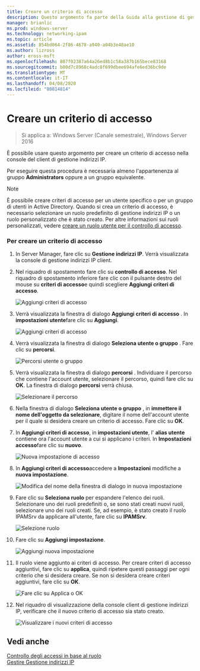 ```yaml
---
title: Creare un criterio di accesso
description: Questo argomento fa parte della Guida alla gestione di gestione indirizzi IP in Windows Server 2016.
manager: brianlic
ms.prod: windows-server
ms.technology: networking-ipam
ms.topic: article
ms.assetid: 854bd064-2f86-4678-a940-a04b3e48ae10
ms.author: lizross
author: eross-msft
ms.openlocfilehash: 807f02387a64a26ed8b1c58a387b165bece83168
ms.sourcegitcommit: b00d7c8968c4adc8f699dbee694afe6ed36bc9de
ms.translationtype: MT
ms.contentlocale: it-IT
ms.lasthandoff: 04/08/2020
ms.locfileid: "80814814"
---
```

# <a name="create-an-access-policy"></a>Creare un criterio di accesso

>Si applica a: Windows Server (Canale semestrale), Windows Server 2016

È possibile usare questo argomento per creare un criterio di accesso nella console del client di gestione indirizzi IP.  
  
Per eseguire questa procedura è necessaria almeno l'appartenenza al gruppo **Administrators** oppure a un gruppo equivalente.  
  
> [!NOTE]  
> È possibile creare criteri di accesso per un utente specifico o per un gruppo di utenti in Active Directory. Quando si crea un criterio di accesso, è necessario selezionare un ruolo predefinito di gestione indirizzi IP o un ruolo personalizzato che è stato creato. Per altre informazioni sui ruoli personalizzati, vedere [creare un ruolo utente per il controllo di accesso](../../technologies/ipam/Create-a-User-Role-for-Access-Control.md).  
  
### <a name="to-create-an-access-policy"></a>Per creare un criterio di accesso  
  
1.  In Server Manager, fare clic su  **Gestione indirizzi IP**. Verrà visualizzata la console di gestione indirizzi IP client.  
  
2.  Nel riquadro di spostamento fare clic su **controllo di accesso**. Nel riquadro di spostamento inferiore fare clic con il pulsante destro del mouse su **criteri di accesso**e quindi scegliere **Aggiungi criteri di accesso**.  
  
    ![Aggiungi criteri di accesso](../../media/Create-an-Access-Policy/ipam_CreateAP_01.jpg)  
  
3.  Verrà visualizzata la finestra di dialogo **Aggiungi criteri di accesso** . In **impostazioni utente**fare clic su **Aggiungi**.  
  
    ![Aggiungi criteri di accesso](../../media/Create-an-Access-Policy/ipam_CreateAP_02.jpg)  
  
4.  Verrà visualizzata la finestra di dialogo **Seleziona utente o gruppo** . Fare clic su **percorsi**.  
  
    ![Percorsi utente o gruppo](../../media/Create-an-Access-Policy/ipam_CreateAP_03.jpg)  
  
5.  Verrà visualizzata la finestra di dialogo **percorsi** . Individuare il percorso che contiene l'account utente, selezionare il percorso, quindi fare clic su **OK**. La finestra di dialogo **percorsi** verrà chiusa.  
  
    ![Selezionare il percorso](../../media/Create-an-Access-Policy/ipam_CreateAP_04.jpg)  
  
6.  Nella finestra di dialogo **Seleziona utente o gruppo** , in **immettere il nome dell'oggetto da selezionare**, digitare il nome dell'account utente per il quale si desidera creare un criterio di accesso. Fare clic su **OK**.  
  
7.  In **Aggiungi criteri di accesso**, in **impostazioni utente**, l' **alias utente** contiene ora l'account utente a cui si applicano i criteri. In **Impostazioni accesso**fare clic su **nuovo**.  
  
    ![Nuova impostazione di accesso](../../media/Create-an-Access-Policy/ipam_CreateAP_05.jpg)  
  
8.  In **Aggiungi criteri di accesso**accedere a **Impostazioni** modifiche a **nuova impostazione**.  
  
    ![Modifica del nome della finestra di dialogo in nuova impostazione](../../media/Create-an-Access-Policy/ipam_CreateAP_06.jpg)  
  
9. Fare clic su **Seleziona ruolo** per espandere l'elenco dei ruoli. Selezionare uno dei ruoli predefiniti o, se sono stati creati nuovi ruoli, selezionare uno dei ruoli creati. Se, ad esempio, è stato creato il ruolo IPAMSrv da applicare all'utente, fare clic su **IPAMSrv**.  
  
    ![Selezione ruolo](../../media/Create-an-Access-Policy/ipam_CreateAP_07.jpg)  
  
10. Fare clic su **Aggiungi impostazione**.  
  
    ![Aggiungi nuova impostazione](../../media/Create-an-Access-Policy/ipam_CreateAP_08.jpg)  
  
11. Il ruolo viene aggiunto ai criteri di accesso. Per creare criteri di accesso aggiuntivi, fare clic su **applica**, quindi ripetere questi passaggi per ogni criterio che si desidera creare. Se non si desidera creare criteri aggiuntivi, fare clic su **OK**.  
  
    ![Fare clic su Applica o OK](../../media/Create-an-Access-Policy/ipam_CreateAP_09.jpg)  
  
12. Nel riquadro di visualizzazione della console client di gestione indirizzi IP, verificare che il nuovo criterio di accesso sia stato creato.  
  
    ![Visualizzare i nuovi criteri di accesso](../../media/Create-an-Access-Policy/ipam_CreateAP_09a.jpg)  
  
## <a name="see-also"></a>Vedi anche  
[Controllo degli accessi in base al ruolo](Role-based-Access-Control.md)  
[Gestire Gestione indirizzi IP](Manage-IPAM.md)  
  


